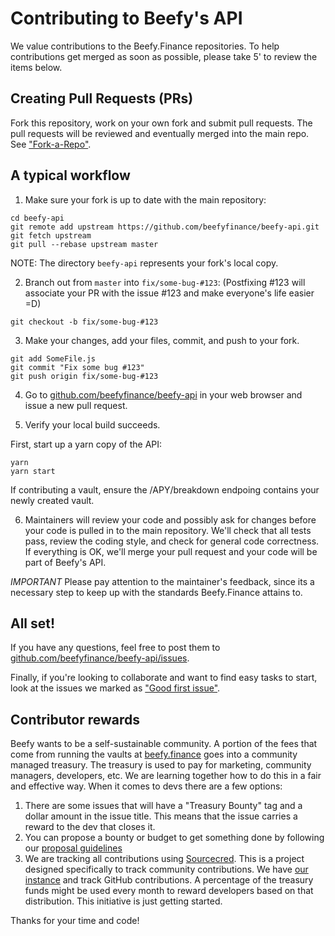 Contributing to Beefy's API
=======

We value contributions to the Beefy.Finance repositories. To help contributions get merged as soon as possible, please take 5' to review the items below.

## Creating Pull Requests (PRs)

Fork this repository, work on your own fork and submit pull requests. The pull requests will be reviewed and eventually merged into the main repo. See ["Fork-a-Repo"](https://help.github.com/articles/fork-a-repo/).

## A typical workflow

1) Make sure your fork is up to date with the main repository:

```
cd beefy-api
git remote add upstream https://github.com/beefyfinance/beefy-api.git
git fetch upstream
git pull --rebase upstream master
```
NOTE: The directory `beefy-api` represents your fork's local copy.

2) Branch out from `master` into `fix/some-bug-#123`:
(Postfixing #123 will associate your PR with the issue #123 and make everyone's life easier =D)
```
git checkout -b fix/some-bug-#123
```

3) Make your changes, add your files, commit, and push to your fork.

```
git add SomeFile.js
git commit "Fix some bug #123"
git push origin fix/some-bug-#123
```

4) Go to [github.com/beefyfinance/beefy-api](https://github.com/beefyfinance/beefy-api) in your web browser and issue a new pull request.

5) Verify your local build succeeds. 

First, start up a yarn copy of the API:

```
yarn
yarn start
```

If contributing a vault, ensure the /APY/breakdown endpoing contains your newly created vault.   

6) Maintainers will review your code and possibly ask for changes before your code is pulled in to the main repository. We'll check that all tests pass, review the coding style, and check for general code correctness. If everything is OK, we'll merge your pull request and your code will be part of Beefy's API.

*IMPORTANT* Please pay attention to the maintainer's feedback, since its a necessary step to keep up with the standards Beefy.Finance attains to.

## All set!

If you have any questions, feel free to post them to [github.com/beefyfinance/beefy-api/issues](https://github.com/beefyfinance/beefy-api/issues).

Finally, if you're looking to collaborate and want to find easy tasks to start, look at the issues we marked as ["Good first issue"](https://github.com/beefyfinance/beefy-api/issues?q=label%3A%22good+first+issue%22).

## Contributor rewards 

Beefy wants to be a self-sustainable community. A portion of the fees that come from running the vaults at [beefy.finance](https://app.beefy.finance) goes into a community managed treasury. The treasury is used to pay for marketing, community managers, developers, etc. We are learning together how to do this in a fair and effective way. When it comes to devs there are a few options: 

1. There are some issues that will have a "Treasury Bounty" tag and a dollar amount in the issue title. This means that the issue carries a reward to the dev that closes it. 
2. You can propose a bounty or budget to get something done by following our [proposal guidelines](PROPOSAL_GUIDELINES.md)
3. We are tracking all contributions using [Sourcecred](https://sourcecred.io/). This is a project designed specifically to track community contributions. We have [our instance](https://beefy.finance/beefy-cred/#/explorer) and track GitHub contributions. A percentage of the treasury funds might be used every month to reward developers based on that distribution. This initiative is just getting started.

Thanks for your time and code!
